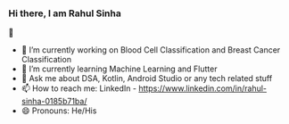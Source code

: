 ### Hi there, I am Rahul Sinha
👋

- 🔭 I’m currently working on Blood Cell Classification and Breast Cancer Classification
- 🌱 I’m currently learning Machine Learning and Flutter
- 💬 Ask me about DSA, Kotlin, Android Studio or any tech related stuff
- 📫 How to reach me: LinkedIn - https://www.linkedin.com/in/rahul-sinha-0185b71ba/
- 😄 Pronouns: He/His
<!--
- 👯 I’m looking to collaborate on ...
- 🤔 I’m looking for help with ...
- ⚡ Fun fact: ...
-->
